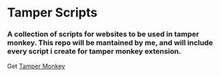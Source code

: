 # Tamper Scripts  

### A collection of scripts for websites to be used in tamper monkey. This repo will be mantained by me, and will include every script i create for tamper monkey extension.  
  
Get [Tamper Monkey](https://www.tampermonkey.net/)
